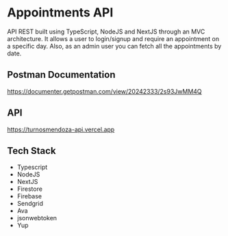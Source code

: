 # Appointments API

API REST built using TypeScript, NodeJS and NextJS through an MVC architecture.
It allows a user to login/signup and require an appointment on a specific day.
Also, as an admin user you can fetch all the appointments by date.

## Postman Documentation

https://documenter.getpostman.com/view/20242333/2s93JwMM4Q

## API

https://turnosmendoza-api.vercel.app

## Tech Stack

- Typescript
- NodeJS
- NextJS
- Firestore
- Firebase
- Sendgrid
- Ava
- jsonwebtoken
- Yup
